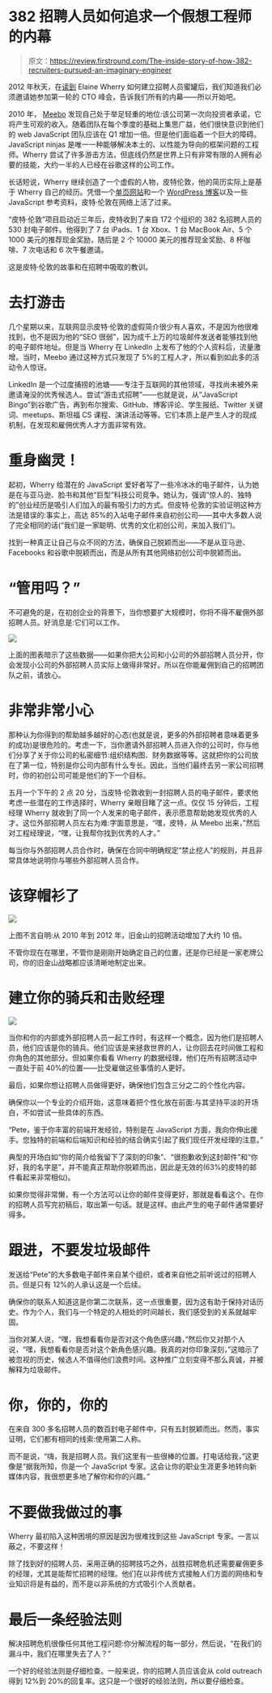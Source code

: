 # 382 招聘人员如何追求一个假想工程师的内幕

> 原文：<https://review.firstround.com/The-inside-story-of-how-382-recruiters-pursued-an-imaginary-engineer>

2012 年秋天，在[读到](http://www.ewherry.com/2012/06/the-recruiter-honeypot/ "null") Elaine Wherry 如何建立招聘人员蜜罐后，我们知道我们必须邀请她参加第一轮的 CTO 峰会，告诉我们所有的内幕——所以开始吧。

2010 年， [Meebo](http://www.meebo.com/ "null") 发现自己处于举足轻重的地位:该公司第一次向投资者承诺，它将产生可观的收入。随着团队在每个季度的基础上集思广益，他们很快意识到他们的 web JavaScript 团队应该在 Q1 增加一倍。但是他们面临着一个巨大的障碍。JavaScript ninjas 是唯一一种能够解决本土的、以性能为导向的框架问题的工程师。Wherry 尝试了许多游击方法，但底线仍然是世界上只有非常有限的人拥有必要的技能，大约一半的人已经在谷歌这样的公司工作。

长话短说，Wherry 继续创造了一个虚假的人物，皮特伦敦，他的简历实际上是基于 Wherry 自己的经历。凭借一个[单页网站](http://www.petelondon.com/ "null")和一个 [WordPress 博客](http://www.petelondon.com/blog/ "null")以及一些 JavaScript 参考资料，皮特·伦敦在网络上活了过来。

“皮特·伦敦”项目启动近三年后，皮特收到了来自 172 个组织的 382 名招聘人员的 530 封电子邮件。他得到了 7 台 iPads、1 台 Xbox、1 台 MacBook Air、5 个 1000 美元的推荐现金奖励，随后是 2 个 10000 美元的推荐现金奖励、8 杯咖啡、7 次电话和 6 次午餐邀请。

这是皮特·伦敦的故事和在招聘中吸取的教训。

# 去打游击

几个星期以来，互联网显示皮特·伦敦的虚假简介很少有人喜欢，不是因为他很难找到，也不是因为他的“SEO 很弱”，因为成千上万的垃圾邮件发送者能够找到他的电子邮件地址。但是当 Wherry 在 LinkedIn 上发布了他的个人资料后，流量激增。当时，Meebo 通过这种方式只发现了 5%的工程人才，所以看到如此多的活动令人惊讶。

LinkedIn 是一个过度捕捞的池塘——专注于互联网的其他领域，寻找尚未被外来邀请淹没的优秀候选人。尝试“游击式招聘”——也就是说，从“JavaScript Bingo”到谷歌广告，再到布尔搜索、GitHub、博客评论、学生报纸、Twitter 关键词、meetups、斯坦福 CS 课程、演讲活动等等。它们本质上是产生人才的现成机制，在发现和雇佣优秀人才方面非常有效。

# 重身幽灵！

起初，Wherry 给潜在的 JavaScript 爱好者写了一些冷冰冰的电子邮件，认为她是在与亚马逊、脸书和其他“巨型”科技公司竞争。她认为，强调“惊人的、独特的”创业经历是吸引人们加入的最有吸引力的方式。但皮特·伦敦的实验证明这种方法是错误的:事实上，高达 85%的入站电子邮件来自初创公司——其中大多数人说了完全相同的话(“我们是一家聪明、优秀的文化初创公司，来加入我们”)。

找到一种真正让自己与众不同的方法，确保自己脱颖而出——不是从亚马逊、Facebooks 和谷歌中脱颖而出，而是从所有其他网络初创公司中脱颖而出。

# “管用吗？”

不可避免的是，在初创企业的背景下，当你想要扩大规模时，你将不得不雇佣外部招聘人员。好消息是:它们可以工作。

![](img/2416ccc2264e7245af88f6f8c34676d9.png)

上面的图表暗示了这些数据——如果你把大公司和小公司的外部招聘人员分开，你会发现小公司的外部招聘人员实际上做得非常好。所以在你能雇佣到自己的招聘团队之前，请放心。

# 非常非常小心

那种认为你得到的帮助越多越好的心态(也就是说，更多的外部招聘者意味着更多的成功)是很危险的。考虑一下，当你邀请外部招聘人员进入你的公司时，你与他们分享了关于你公司的私密细节:组织结构图、财务数据等等。这就把你的公司放在了第一位，特别是你公司内部有什么专长。因此，当他们最终去另一家公司招聘时，你的初创公司可能是他们的下一个目标。

五月一个下午的 2 点 20 分，当皮特·伦敦收到一封招聘人员的电子邮件，要求他考虑一些潜在的工作选择时，Wherry 亲眼目睹了这一点。仅仅 15 分钟后，工程经理 Wherry 就收到了同一个人发来的电子邮件，表示愿意帮助她发现优秀的人才。这位外部招聘人员左右为难:字面意思是，“嘿，皮特，从 Meebo 出来，”然后对工程经理说，“嘿，让我帮你找到优秀的人才。”

每当你与外部招聘人员合作时，确保在合同中明确规定“禁止挖人”的规则，并且非常具体地说明你与哪些外部招聘人员合作。

# 该穿帽衫了

![](img/bc9ee583654ac4ad288f4153a2974594.png)

上图不言自明:从 2010 年到 2012 年，旧金山的招聘活动增加了大约 10 倍。

不管你现在在哪里，不管你是刚刚开始确定自己的位置，还是你已经是一家老牌公司，你的旧金山战略都应该清晰地制定出来。

# 建立你的骑兵和击败经理

![](img/2ecfb442de3cdf4e26b3bb43fa331718.png)

当你和你的内部或外部招聘人员一起工作时，有这样一个概念，因为他们是招聘人员，他们应该是你的骑兵。他们应该是来拯救世界的人，让你回去花时间做工程和你角色的其他部分。但如果你看看 Wherry 的数据经理，他们在所有招聘活动中一直处于前 40%的位置——比受雇做这些事情的人更好。

最后，如果你想让招聘人员做得更好，确保他们包含三分之二的个性化内容。

确保你以一个专业的介绍开始，这意味着把个性化放在前面:与其坚持平淡的开场白，不如尝试一些具体的东西。

“Pete，鉴于你丰富的前端开发经验，特别是在 JavaScript 方面，我向你伸出援手。您独特的前端和后端知识和经验的结合确实引起了我们现任开发经理的注意。”

典型的开场白如“你的简介给我留下了深刻的印象”、“很抱歉收到这封邮件”和“你好，我的名字是”，并不能真正帮助你脱颖而出，因此是无效的(63%的皮特的邮件看起来非常相似)。

如果你觉得非常懒，有一个方法可以让你的邮件变得更好，那就是看看这个。在你的招聘人员写完初稿后，取出第一句话。就是这样。由此产生的电子邮件通常要好得多。

# 跟进，不要发垃圾邮件

发送给“Pete”的大多数电子邮件来自某个组织，或者来自他之前听说过的招聘人员。但是只有 12%的人承认这是一个后续。

确保你的联系人知道这是你第二次联系，这一点很重要，因为这有助于保持对话历史。作为个人，我们与一个特定的人相处的时间越长，我们感受到的关系就越牢固。

当你对某人说，“嘿，我想看看你是否对这个角色感兴趣，”然后你又对那个人说，“嘿，我想看看你是否对这个新角色感兴趣。我真的对你印象深刻，”这暗示了被忽视的历史，候选人不值得他们浪费时间。这种推广立刻变得不那么真诚，并被解释为垃圾邮件。

# 你，你的，你的

在来自 300 多名招聘人员的数百封电子邮件中，只有五封脱颖而出。然而，事实证明，它们都有相同的线索:使用第二人称。

而不是说，“嗨，我是招聘人员。我们这里有一些很棒的位置。打电话给我，”这更像是“据我所知，你是一个 JavaScript 专家。这会让你的职业生涯更多地转向新媒体内容，我很想更多地了解你和你的兴趣。”

# 不要做我做过的事

Wherry 最初陷入这种困境的原因是因为很难找到这些 JavaScript 专家。一言以蔽之，不要这样！

除了找到好的招聘人员、采用正确的招聘技巧之外，战胜招聘危机还需要雇佣更多的经理，尤其是能帮忙招聘的经理。他们在以非传统方式接触人们方面的网络和专业知识将是有益的，而不是以非系统的方式吸引个人贡献者。

# 最后一条经验法则

解决招聘危机很像任何其他工程问题:你分解流程的每一部分，然后说，“在我们的漏斗中，我们在哪里失去了人？”

一个好的经验法则是仔细检查。一般来说，你的招聘人员应该会从 cold outreach 得到 12%到 20%的回复率。这只是一个很好的经验法则，所以要仔细检查。